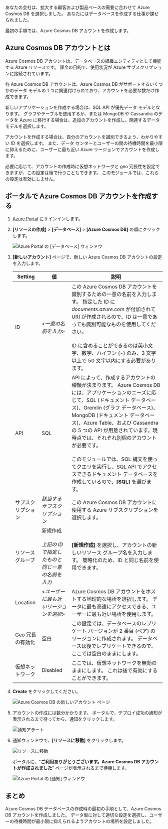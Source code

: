 あなたの会社は、拡大する顧客および製品ベースの需要に合わせて Azure Cosmos DB を選択しました。 あなたにはデータベースを作成する仕事が課せられました。

最初の手順では、Azure Cosmos DB アカウントを作成します。 

## <a name="what-is-an-azure-cosmos-db-account"></a>Azure Cosmos DB アカウントとは

Azure Cosmos DB アカウントは、データベースの組織エンティティとして機能する Azure リソースです。 課金の目的で、使用状況が Azure サブスクリプションに接続されています。

各 Azure Cosmos DB アカウントは、Azure Cosmos DB がサポートするいくつかのデータ モデルの 1 つに関連付けられており、アカウントを必要な数だけ作成できます。 

新しいアプリケーションを作成する場合は、SQL API が優先データ モデルとなります。 グラフやテーブルを使用するか、または MongoDB や Cassandra のデータを Azure に移行する場合は、追加のアカウントを作成し、関連するデータ モデルを選択します。

アカウントを作成する場合は、自分のアカウントを識別できるよう、わかりやすい ID を選択します。 また、データ センターとユーザーの間の待機時間を最小限に抑えるために、ユーザーに最も近い Azure リージョンでアカウントを作成します。

必要に応じて、アカウントの作成時に仮想ネットワークと geo 冗長性を設定できますが、この設定は後で行うこともできます。 このモジュールでは、これらの設定は有効にしません。

## <a name="creating-an-azure-cosmos-db-account-in-the-portal"></a>ポータルで Azure Cosmos DB アカウントを作成する

<!--TODO: Update portal link with one that routes to free Learning acct-->
1. [Azure Portal](https://portal.azure.com/) にサインインします。
2. **[リソースの作成]** > **[データベース]** > **[Azure Cosmos DB]** の順にクリックします。
   
   ![Azure Portal の [データベース] ウィンドウ](../media/1-introduction/create-nosql-db-databases-json-tutorial-1.png)

3. **[新しいアカウント]** ページで、新しい Azure Cosmos DB アカウントの設定を入力します。
 
    Setting|値|説明
    ---|---|---
    ID|<*一意の名前を入力*>|この Azure Cosmos DB アカウントを識別するための一意の名前を入力します。 指定した ID に *documents.azure.com* が付加されて URI が作成されるので、ID は一意であっても識別可能なものを使用してください。<br><br>ID に含めることができるのは英小文字、数字、ハイフン (-) のみ、3 文字以上で 50 文字以内にする必要があります。
    API|SQL|API によって、作成するアカウントの種類が決まります。 Azure Cosmos DB には、アプリケーションのニーズに応じて、SQL (ドキュメント データベース)、Gremlin (グラフ データベース)、MongoDB (ドキュメント データベース)、Azure Table、および Cassandra の 5 つの API が用意されています。現時点では、それぞれ別個のアカウントが必要です。 <br><br>このモジュールでは、SQL 構文を使ってクエリを実行し、SQL API でアクセスできるドキュメント データベースを作成しているので、**[SQL]** を選びます。|
    サブスクリプション|*該当するサブスクリプション*|この Azure Cosmos DB アカウントに使用する Azure サブスクリプションを選択します。 
    リソース グループ|新規作成<br><br>*上記の ID で指定したものと同じ一意の名前を入力*|**[新規作成]** を選択し、アカウントの新しいリソース グループ名を入力します。 簡略化のため、ID と同じ名前を使用できます。 
    Location|<*ユーザーに最も近いリージョンを選択*>|Azure Cosmos DB アカウントをホストする地理的な場所を選択します。 データに最も高速にアクセスできる、ユーザーに最も近い場所を使用します。
    Geo 冗長の有効化| 空白 | この設定では、データベースのレプリケート バージョンが 2 番目 (ペア) のリージョンに作成されます。 データベースは後でレプリケートできるので、ここでは空白のままにします。 
    仮想ネットワーク|Disabled|ここでは、仮想ネットワークを無効のままにします。 これは後で有効にすることができます。 

4. **Create** をクリックしてください。

    ![Azure Cosmos DB の新しいアカウント ページ](../media/1-introduction/azure-cosmos-db-create-new-account.png)

5. アカウントの作成には数分かかります。 ポータルで、デプロイ成功の通知が表示されるまで待ってから、通知をクリックします。 

    ![通知アラート](../media/1-introduction/azure-cosmos-db-notification.png)

6. 通知ウィンドウで、**[リソースに移動]** をクリックします。

    ![リソースに移動](../media/1-introduction/azure-cosmos-db-go-to-resource.png)

    ポータルに、"**ご利用ありがとうございます。Azure Cosmos DB アカウントが作成されました**" ページが表示されるまで待機します。

    ![Azure Portal の [通知] ウィンドウ](../media/1-introduction/azure-cosmos-db-account-created.png)

## <a name="summary"></a>まとめ

Azure Cosmos DB データベースの作成時の最初の手順として、Azure Cosmos DB アカウントを作成しました。 データ型に対して適切な設定を選択し、ユーザーの待機時間が最小限に抑えられるようアカウントの場所を設定しました。
